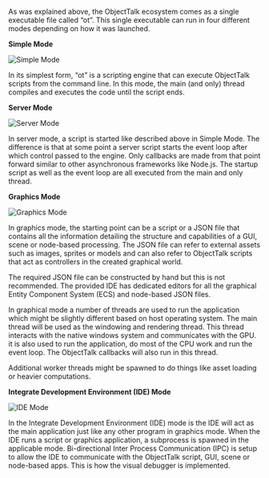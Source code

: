 As was explained above, the ObjectTalk ecosystem comes as a single executable file called “ot”.
This single executable can run in four different modes depending on how it was launched.

**Simple Mode**

![Simple Mode](img/simple-mode.png)

In its simplest form, “ot” is a scripting engine that can execute ObjectTalk scripts from the command line.
In this mode, the main (and only) thread compiles and executes the code until the script ends.

**Server Mode**

![Server Mode](img/server-mode.png)

In server mode, a script is started like described above in Simple Mode. The difference is that at
some point a server script starts the event loop after which control passed to the engine.
Only callbacks are made from that point forward similar to other asynchronous frameworks like Node.js.
The startup script as well as the event loop are all executed from the main and only thread.

**Graphics Mode**

![Graphics Mode](img/graphics-mode.png)

In graphics mode, the starting point can be a script or a JSON file that contains all the information
detailing the structure and capabilities of a GUI, scene or node-based processing.
The JSON file can refer to external assets such as images, sprites or models and can also refer to
ObjectTalk scripts that act as controllers in the created graphical world.

The required JSON file can be constructed by hand but this is not recommended. The provided IDE
has dedicated editors for all the graphical Entity Component System (ECS) and node-based JSON files.

In graphical mode a number of threads are used to run the application which might be slightly
different based on host operating system. The main thread will be used as the windowing and
rendering thread. This thread interacts with the native windows system and communicates with the GPU.
it is also used to run the application, do most of the CPU work and run the event loop.
The ObjectTalk callbacks will also run in this thread.

Additional worker threads might be spawned to do things like asset loading or heavier
computations.

**Integrate Development Environment (IDE) Mode**

![IDE Mode](img/ide-mode.png)

In the Integrate Development Environment (IDE) mode is the IDE will act as the main application
just like any other program in graphics mode. When the IDE runs a script or graphics application,
a subprocess is spawned in the applicable mode. Bi-directional Inter Process Communication (IPC) is
setup to allow the IDE to communicate with the ObjectTalk script, GUI, scene or
node-based apps. This is how the visual debugger is implemented.
